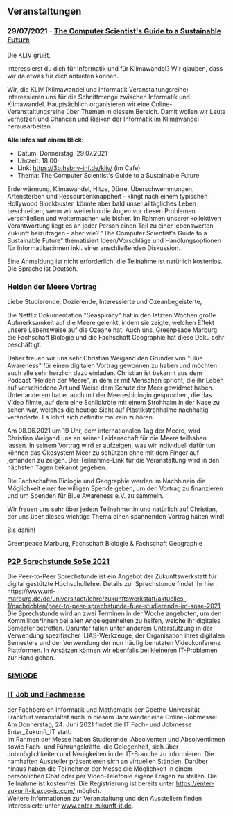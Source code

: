 ## Veranstaltungen

### 29/07/2021 - [The Computer Scientist's Guide to a Sustainable Future](./KLIV_2907.png)

Die KLIV grüßt,

Interessierst du dich für Informatik und für Klimawandel? Wir glauben, dass wir
da etwas für dich anbieten können.

Wir, die KLIV (Klimawandel und Informatik Veranstaltungsreihe) interessieren
uns für die Schnittmenge zwischen Informatik und Klimawandel.  Hauptsächlich
organisieren wir eine Online-Veranstaltungsreihe über Themen in diesem Bereich.
Damit wollen wir Leute vernetzen und Chancen und Risiken der Informatik im
Klimawandel herausarbeiten.


**Alle Infos auf einem Blick:**
- Datum: Donnerstag, 29.07.2021
- Uhrzeit: 18:00
- Link: https://3b.hsbhv-inf.de/kliv/ (im Cafe)
- Thema: The Computer Scientist's Guide to a Sustainable Future

Erderwärmung, Klimawandel, Hitze, Dürre, Überschwemmungen, Artensterben und
Ressourcenknappheit - klingt nach einem typischen Hollywood Blockbuster, könnte
aber bald unser alltägliches Leben beschreiben, wenn wir weiterhin die Augen
vor diesen Problemen verschließen und weitermachen wie bisher. Im Rahmen
unserer kollektiven Verantwortung liegt es an jeder Person einen Teil zu einer
lebenswerten Zukunft beizutragen - aber wie? "The Computer Scientist's Guide to
a Sustainable Future" thematisiert Ideen/Vorschläge und Handlungsoptionen für
Informatiker:innen inkl. einer anschließenden Diskussion.

Eine Anmeldung ist nicht erforderlich, die Teilnahme ist natürlich kostenlos.
Die Sprache ist Deutsch.

### [Helden der Meere Vortrag](./Blue_Awareness.jpeg)

Liebe Studierende, Dozierende, Interessierte und Ozeanbegeisterte,

Die Netflix Dokumentation "Seaspiracy" hat in den letzten Wochen große Aufmerksamkeit auf die Meere gelenkt, indem sie zeigte, welchen Effekt unsere Lebensweise auf die Ozeane hat. Auch uns, Greenpeace Marburg, die Fachschaft Biologie und die Fachschaft Geographie hat diese Doku sehr beschäftigt.

Daher freuen wir uns sehr Christian Weigand den Gründer von "Blue Awareness" für einen digitalen Vortrag gewonnen zu haben und möchten euch alle sehr herzlich dazu einladen. Christian ist bekannt aus dem Podcast "Helden der Meere", in dem er mit Menschen spricht, die ihr Leben auf verschiedene Art und Weise dem Schutz der Meer gewidmet haben. Unter anderem hat er auch mit der Meeresbiologin gesprochen, die das Video filmte, auf dem eine Schildkröte mit einem Strohhalm in der Nase zu sehen war, welches die heutige Sicht auf Plastikstrohhalme nachhaltig veränderte. Es lohnt sich definitiv mal rein zuhören.

Am 08.06.2021 um 19 Uhr, dem internationalen Tag der Meere, wird Christian Weigand uns an seiner Leidenschaft für die Meere teilhaben lassen. In seinem Vortrag wird er aufzeigen, was wir individuell dafür tun können das Ökosystem Meer zu schützen ohne mit dem Finger auf jemanden zu zeigen. Der Teilnahme-Link für die Veranstaltung wird in den nächsten Tagen bekannt gegeben.

Die Fachschaften Biologie und Geographie werden im Nachhinein die Möglichkeit einer freiwilligen Spende geben, um den Vortrag zu finanzieren und um Spenden für Blue Awareness e.V. zu sammeln.

Wir freuen uns sehr über jede:n Teilnehmer:in und natürlich auf Christian, der uns über dieses wichtige Thema einen spannenden Vortrag halten wird!

Bis dahin!

Greenpeace Marburg, Fachschaft Biologie & Fachschaft Geographie 

### [P2P Sprechstunde SoSe 2021](./P2P_Sprechstunde_SoSe2021.png)
Die Peer-to-Peer Sprechstunde ist ein Angebot der Zukunftswerkstatt für digital gestützte Hochschullehre. 
Details zur Sprechstunde findet Ihr hier: https://www.uni-marburg.de/de/universitaet/lehre/zukunftswerkstatt/aktuelles-1/nachrichten/peer-to-peer-sprechstunde-fuer-studierende-im-sose-2021 
Die Sprechstunde wird an zwei Terminen in der Woche angeboten, um den Kommiliton*innen bei allen Angelegenheiten zu helfen, welche ihr digitales Semester betreffen. 
Darunter fallen unter anderem Unterstützung in der Verwendung spezifischer ILIAS-Werkzeuge, der Organisation ihres digitalen Semesters und der Verwendung der nun häufig benutzten Videokonferenz Plattformen. 
In Ansätzen können wir ebenfalls bei kleineren IT-Problemen zur Hand gehen.

### [SIMIODE](./SIMIODE_Collegial_Workshops.md)


### [IT Job und Fachmesse](./Jobmesse_IT-Flyer.pdf)
der Fachbereich Informatik und Mathematik der Goethe-Universität Frankfurt veranstaltet auch in diesem Jahr wieder eine Online-Jobmesse: Am Donnerstag, 24. Juni 2021 findet die IT Fach- und Jobmesse Enter_Zukunft_IT statt.  
Im Rahmen der Messe haben Studierende, Absolventen und Absolventinnen sowie Fach- und Führungskräfte, die Gelegenheit, sich über Jobmöglichkeiten und Neuigkeiten in der IT-Branche zu informieren. 
Die namhaften Aussteller präsentieren sich an virtuellen Ständen. Darüber hinaus haben die Teilnehmer der Messe die Möglichkeit in einem persönlichen Chat oder per Video-Telefonie eigene Fragen zu stellen. 
Die Teilnahme ist kostenfrei. Die Registrierung ist bereits unter https://enter-zukunft-it.expo-ip.com/ möglich.  
Weitere Informationen zur Veranstaltung und den Ausstellern finden Interessierte unter www.enter-zukunft-it.de. 




